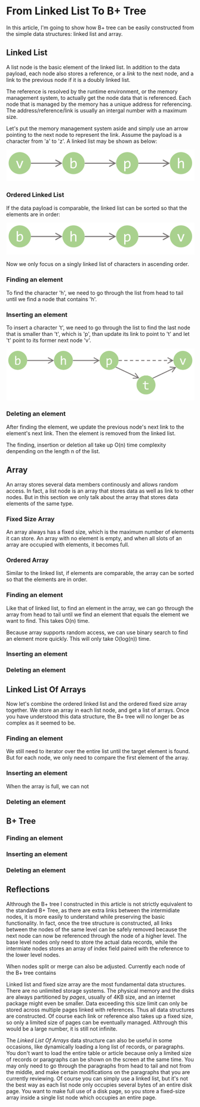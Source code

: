 # From Linked List To B+ Tree

In this article, I'm going to show how B+ tree can be easily constructed from the simple data structures: linked list and array.

## Linked List

A list node is the basic element of the linked list. In addition to the data payload, each node also stores a reference, or a *link* to the next node, and a link to the previous node if it is a doubly linked list.

The reference is resolved by the runtime environment, or the memory management system, to actually get the node data that is referenced. Each node that is managed by the memory has a unique address for referencing. The address/reference/link is usually an intergal number with a maximum size.

Let's put the memory management system aside and simply use an arrow pointing to the next node to represent the link. Assume the payload is a character from 'a' to 'z'. A linked list may be shown as below:

![](linked-list.png)

### Ordered Linked List

If the data payload is comparable, the linked list can be sorted so that the elements are in order:

![](linked-list-ordered.png)

Now we only focus on a singly linked list of characters in ascending order.

### Finding an element

To find the character 'h', we need to go through the list from head to tail until we find a node that contains 'h'.

### Inserting an element

To insert a character 't', we need to go through the list to find the last node that is smaller than 't', which is 'p', than update its link to point to 't' and let 't' point to its former next node 'v'.

![](linked-list-insertion.png)

### Deleting an element

After finding the element, we update the previous node's next link to the element's next link. Then the element is removed from the linked list.

The finding, insertion or deletion all take up O(n) time complexity denpending on the length n of the list.

## Array

An array stores several data members continously and allows random access. In fact, a list node is an array that stores data as well as link to other nodes. But in this section we only talk about the array that stores data elements of the same type.

### Fixed Size Array

An array always has a fixed size, which is the maximum number of elements it can store. An array with no element is empty, and when all slots of an array are occupied with elements, it becomes full.

### Ordered Array

Similar to the linked list, if elements are comparable, the array can be sorted so that the elements are in order.
 
### Finding an element

Like that of linked list, to find an element in the array, we can go through the array from head to tail until we find an element that equals the element we want to find. This takes O(n) time.

Because array supports random access, we can use binary search to find an element more quickly. This will only take O(log(n)) time.

### Inserting an element


### Deleting an element

## Linked List Of Arrays

Now let's combine the ordered linked list and the ordered fixed size array together. We store an array in each list node, and get a list of arrays. Once you have understood this data structure, the B+ tree will no longer be as complex as it seemed to be.

### Finding an element

We still need to iterator over the entire list until the target element is found. But for each node, we only need to compare the first element of the array.

### Inserting an element

When the array is full, we can not 

### Deleting an element

## B+ Tree

### Finding an element

### Inserting an element

### Deleting an element

## Reflections

Althrough the B+ tree I constructed in this article is not strictly equivalent to the standard B+ Tree, as there are extra links between the intermidiate nodes, it is more easily to understand while preserving the basic functionality. In fact, once the tree structure is constructed, all links between the nodes of the same level can be safely removed because the next node can now be referenced through the node of a higher level. The base level nodes only need to store the actual data records, while the intermiate nodes stores an array of index field paired with the reference to the lower level nodes.

When nodes split or merge can also be adjusted. Currently each node of the B+ tree contains

Linked list and fixed size array are the most fundamental data structures. There are no unlimited storage systems. The physical memory and the disks are always partitioned by *pages*, usually of 4KB size, and an internet package might even be smaller. Data exceeding this size limit can only be stored across multiple pages linked with references. Thus all data structures are constructed. Of course each link or reference also takes up a fixed size, so only a limited size of pages can be eventually managed. Althrough this would be a large number, it is still not infinite.

The *Linked List Of Arrays* data structure can also be useful in some occasions, like dynamically loading a long list of records, or paragraphs. You don't want to load the entire table or article because only a limited size of records or paragraphs can be shown on the screen at the same time. You may only need to go through the paragraphs from head to tail and not from the middle, and make certain modifications on the paragraphs that you are currently reviewing. Of course you can simply use a linked list, but it's not the best way as each list node only occupies several bytes of an entire disk page. You want to make full use of a disk page, so you store a fixed-size array inside a single list node which occupies an entire page.
